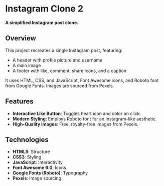 # Instagram Clone 2


**A simplified Instagram post clone.**

## Overview
This project recreates a single Instagram post, featuring:

- A header with profile picture and username
- A main image
- A footer with like, comment, share icons, and a caption

It uses HTML, CSS, and JavaScript, Font Awesome icons, and Roboto font from Google Fonts. Images are sourced from Pexels.

## Features
- **Interactive Like Button**: Toggles heart icon and color on click.
- **Modern Styling**: Employs Roboto font for an Instagram-like aesthetic.
- **High-Quality Images**: Free, royalty-free images from Pexels.

## Technologies
- **HTML5**: Structure
- **CSS3**: Styling
- **JavaScript**: Interactivity
- **Font Awesome 6.0**: Icons
- **Google Fonts (Roboto)**: Typography
- **Pexels**: Image sourcing

